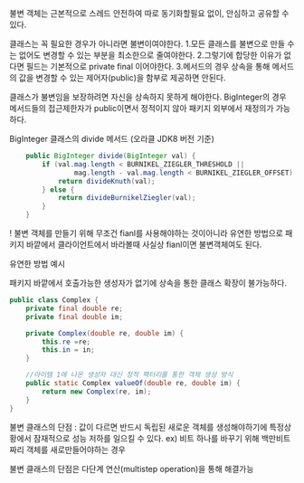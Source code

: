 불변 객체는 근본적으로 스레드 안전하여 따로 동기화할필요 없이, 안심하고 공유할 수 있다.

클래스는 꼭 필요한 경우가 아니라면 불변이여야한다.
1.모든 클래스를 불변으로 만들 수는 없어도 변경할 수 있는 부분을 최소한으로 줄여야한다.
2.그렇기에 합당한 이유가 없다면 필드는 기본적으로 private final 이어야한다.
3.메서드의 경우 상속을 통해 메서드의 값을 변경할 수 있는 제어자(public)을 함부로 제공하면 안된다.

클래스가 불변임을 보장하려면 자신을 상속하지 못하게 해야한다. 
BigInteger의 경우 메서드들의 접근제한자가 public이면서 정적이지 않아 패키지 외부에서 재정의가 가능하다. 

BigInteger 클래스의 divide 메서드 (오라클 JDK8 버전 기준)
```java
    public BigInteger divide(BigInteger val) {
        if (val.mag.length < BURNIKEL_ZIEGLER_THRESHOLD ||
                mag.length - val.mag.length < BURNIKEL_ZIEGLER_OFFSET) {
            return divideKnuth(val);
        } else {
            return divideBurnikelZiegler(val);
        }
    }
```

! 
불변 객체를 만들기 위해 무조건 fianl를 사용해야하는 것이아니라 유연한 방법으로 패키지 바깥에서 클라이언트에서 바라볼때 사실상 fianl이면 불변객체여도 된다.

유연한 방법 예시

패키지 바깥에서 호출가능한 생성자가 없기에 상속을 통한 클래스 확장이 불가능하다.
``` java 
public class Complex {
    private final double re;
    private final double im;

    private Complex(double re, double im) {
        this.re =re;
        this.in = in;
    }

    //아이템 1에 나온 생성자 대신 정적 팩터리를 통한 객체 생성 방식
    public static Complex valueOf(double re, double im) {
        return new Complex(re, im);
    }
}
```




불변 클래스의 단점 : 값이 다르면 반드시 독립된 새로운 객체를 생성해야하기에 특정상황에서 잠재적으로 성능 저하를 일으킬 수 있다.
ex) 비트 하나를 바꾸기 위해 백만비트짜리 객체를 새로만들어야하는 경우

불변 클래스의 단점은 다단계 연산(multistep operation)을 통해 해결가능



